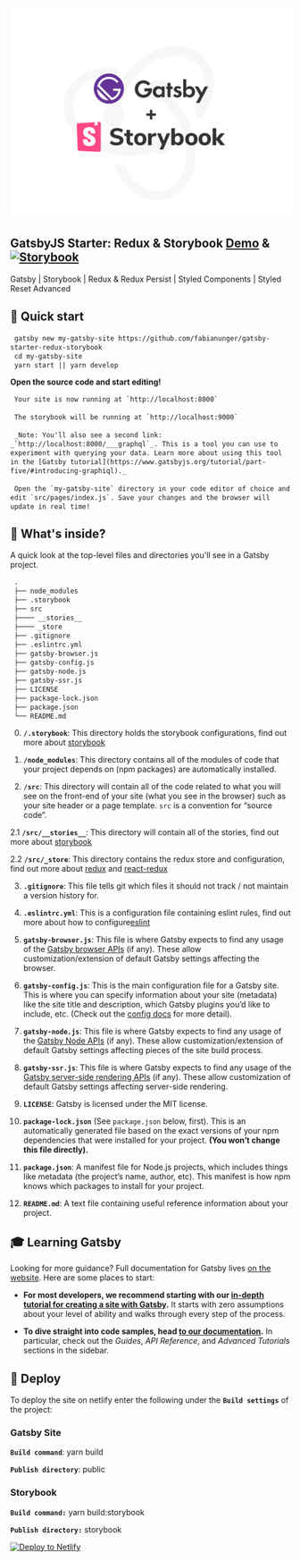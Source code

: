 <p align="center">
  <a href="https://gatsby-starter-redux-storybook.netlify.com">
    <img alt="Gatsby" src="./src/assets/images/gatsby-starter-redux-storybook-bg.png" width="600" />
  </a>
</p>

 ## GatsbyJS Starter: Redux & Storybook [Demo](https://gatsby-starter-redux-storybook.netlify.com) & [![Storybook](https://cdn.jsdelivr.net/gh/storybookjs/brand@master/badge/badge-storybook.svg)](https://gatsby-starter-redux-storybook-stories.netlify.com/)
  
 Gatsby | Storybook | Redux & Redux Persist | Styled Components | Styled Reset Advanced
 
 
                                                                                  
 ## 🚀 Quick start
 
  
     gatsby new my-gatsby-site https://github.com/fabianunger/gatsby-starter-redux-storybook
     cd my-gatsby-site
     yarn start || yarn develop
  
 

 **Open the source code and start editing!**
 
     Your site is now running at `http://localhost:8000`
     
     The storybook will be running at `http://localhost:9000`
 
     _Note: You'll also see a second link: _`http://localhost:8000/___graphql`_. This is a tool you can use to experiment with querying your data. Learn more about using this tool in the [Gatsby tutorial](https://www.gatsbyjs.org/tutorial/part-five/#introducing-graphiql)._
 
     Open the `my-gatsby-site` directory in your code editor of choice and edit `src/pages/index.js`. Save your changes and the browser will update in real time!
 
 ## 🧐 What's inside?
 
 A quick look at the top-level files and directories you'll see in a Gatsby project.
 
     .
     ├── node_modules
     ├── .storybook
     ├── src
     ├──── __stories__
     ├──── _store
     ├── .gitignore
     ├── .eslintrc.yml
     ├── gatsby-browser.js
     ├── gatsby-config.js
     ├── gatsby-node.js
     ├── gatsby-ssr.js
     ├── LICENSE
     ├── package-lock.json
     ├── package.json
     └── README.md
     
 0.  **`/.storybook`**: This directory holds the storybook configurations, find out more about [storybook](https://storybook.js.org/)
 
 1.  **`/node_modules`**: This directory contains all of the modules of code that your project depends on (npm packages) are automatically installed.
 
 2.  **`/src`**: This directory will contain all of the code related to what you will see on the front-end of your site (what you see in the browser) such as your site header or a page template. `src` is a convention for “source code”.
 
 2.1  **`/src/__stories__`**: This directory will contain all of the stories, find out more about [storybook](https://storybook.js.org/)
 
 2.2  **`/src/_store`**: This directory contains the redux store and configuration, find out more about [redux](https://redux.js.org/introduction/getting-started) and [react-redux](https://react-redux.js.org/introduction/quick-start)
 
 3.  **`.gitignore`**: This file tells git which files it should not track / not maintain a version history for.
 
 4.  **`.eslintrc.yml`**: This is a configuration file containing eslint rules, find out more about how to configure[eslint](https://eslint.org/docs/user-guide/configuring)
 
 5.  **`gatsby-browser.js`**: This file is where Gatsby expects to find any usage of the [Gatsby browser APIs](https://www.gatsbyjs.org/docs/browser-apis/) (if any). These allow customization/extension of default Gatsby settings affecting the browser.
 
 6.  **`gatsby-config.js`**: This is the main configuration file for a Gatsby site. This is where you can specify information about your site (metadata) like the site title and description, which Gatsby plugins you’d like to include, etc. (Check out the [config docs](https://www.gatsbyjs.org/docs/gatsby-config/) for more detail).
 
 7.  **`gatsby-node.js`**: This file is where Gatsby expects to find any usage of the [Gatsby Node APIs](https://www.gatsbyjs.org/docs/node-apis/) (if any). These allow customization/extension of default Gatsby settings affecting pieces of the site build process.
 
 8.  **`gatsby-ssr.js`**: This file is where Gatsby expects to find any usage of the [Gatsby server-side rendering APIs](https://www.gatsbyjs.org/docs/ssr-apis/) (if any). These allow customization of default Gatsby settings affecting server-side rendering.
 
 9.  **`LICENSE`**: Gatsby is licensed under the MIT license.
 
 10. **`package-lock.json`** (See `package.json` below, first). This is an automatically generated file based on the exact versions of your npm dependencies that were installed for your project. **(You won’t change this file directly).**
 
 11. **`package.json`**: A manifest file for Node.js projects, which includes things like metadata (the project’s name, author, etc). This manifest is how npm knows which packages to install for your project.
 
 12. **`README.md`**: A text file containing useful reference information about your project.
 
 ## 🎓 Learning Gatsby
 
 Looking for more guidance? Full documentation for Gatsby lives [on the website](https://www.gatsbyjs.org/). Here are some places to start:
 
 - **For most developers, we recommend starting with our [in-depth tutorial for creating a site with Gatsby](https://www.gatsbyjs.org/tutorial/).** It starts with zero assumptions about your level of ability and walks through every step of the process.
 
 - **To dive straight into code samples, head [to our documentation](https://www.gatsbyjs.org/docs/).** In particular, check out the _Guides_, _API Reference_, and _Advanced Tutorials_ sections in the sidebar.

## 💫 Deploy

To deploy the site on netlify enter the following under the **`Build settings`**  of the project:

### Gatsby Site

**`Build command`**: yarn build

**`Publish directory`**: public

### Storybook

**`Build command:`**    yarn build:storybook

**`Publish directory:`**    storybook


[![Deploy to Netlify](https://www.netlify.com/img/deploy/button.svg)](https://app.netlify.com/start/deploy?repository=https://github.com/fabianunger/gatsby-starter-redux-storybook)
